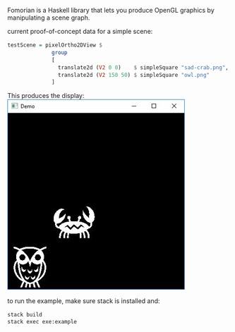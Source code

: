 Fomorian is a Haskell library that lets you produce OpenGL graphics by
manipulating a scene graph.

current proof-of-concept data for a simple scene:

```haskell
testScene = pixelOrtho2DView $
              group
              [
                translate2d (V2 0 0)    $ simpleSquare "sad-crab.png",
                translate2d (V2 150 50) $ simpleSquare "owl.png"
              ]
```

This produces the display:
![Sample pic](fomorianpic1.jpg)

to run the example, make sure stack is installed and:

```
stack build
stack exec exe:example
```
